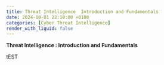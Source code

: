 ```yaml
---
title: Threat Intelligence  Introduction and Fundamentals 
date: 2024-10-01 22:10:00 +0100
categories: [Cyber Threat Intelligence]
render_with_liquid: false
---
```


**Threat Intelligence : Introduction and Fundamentals**

tEST